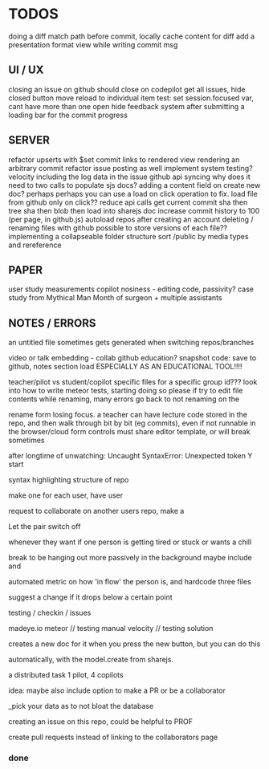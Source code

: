 TODOS
=====


doing a diff match path before commit, locally
    cache content for diff
    add a presentation format
    view while writing commit msg


## UI / UX

closing an issue on github should close on codepilot
    get all issues, hide closed button
    move reload to individual item
test: set session.focused var, cant have more than one open
hide feedback system after submitting
a loading bar for the commit progress


## SERVER

refactor upserts with $set
commit links to rendered view
rendering an arbitrary commit
refactor issue posting as well
implement system testing? velocity
including the log data in the issue
github api syncing
    why does it need to two calls to populate sjs docs?
    adding a content field on create new doc? perhaps
    perhaps you can use a load on click operation to fix.
load file from github only on click?? reduce api calls
    get current commit sha
    then tree sha
    then blob
    then load into sharejs doc
increase commit history to 100 (per page, in github.js)
autoload repos after creating an account
deleting / renaming files with github
possible to store versions of each file??
implementing a collapseable folder structure
sort /public by media types and rereference


## PAPER

user study measurements
copilot nosiness - editing code, passivity?
case study from Mythical Man Month of surgeon + multiple assistants


## NOTES / ERRORS

an untitled file sometimes gets generated when switching repos/branches

video or talk embedding - collab github education?
snapshot code: save to github, notes section
load ESPECIALLY AS AN EDUCATIONAL TOOL!!!!

teacher/pilot vs student/copilot specific files for a specific group id???
look into how to write meteor tests, starting doing so please if try to edit
file contents while renaming, many errors
go back to not renaming on the

rename form losing focus. a teacher can have lecture code stored in the repo,
and then walk through bit by bit (eg commits), even if not runnable in the
browser/cloud form controls must share editor template, or will break sometimes

after longtime of unwatching: Uncaught SyntaxError: Unexpected token Y start

syntax highlighting structure of repo

make one for each user, have user

request to collaborate on another users repo, make a

Let the pair switch off

whenever they want if one person is getting tired or stuck or wants a chill

break to be hanging out more passively in the background maybe include and

automated metric on how 'in flow' the person is, and hardcode three files

suggest a change if it drops below a certain point

testing / checkin / issues

madeye.io meteor // testing manual velocity // testing solution

creates a new doc for it when you press the new button, but you can do this

automatically, with the model.create from sharejs.

a distributed task 1 pilot, 4 copilots

idea: maybe also include option to make a PR or be a collaborator

\_pick your data as to not bloat the database

creating an issue on this repo, could be helpful to PROF

create pull requests instead of linking to the collaborators page


### done

<!--
hardcode three files
set up iframe html
on logout, route to '/'
browse at this time
view source of old commit
adding branch options to config panel
integrate feed hooks into tasks
make a test button, load buffer
save three buffers and load into iframe
form validation: chat, rename, task, commit
add 'repo' field to user
add git options to each commit item
use repo id as project id, lots of refactoring
actual testing interface
handle null filename better
install stringDiff lib
collapse menu nav on shorten wideness
sorting files alphabetically
show which commit owner
make welcome template seperate, less wide
top item in branch select is make new branch
tester is reloading really slowly...
deliver resources based on active repo
reduce margins, make better use of space
push new commit to local db after github
writing to the contents of a sharejs document
integrate feed hooks into commits
scrape head, body of html document for testing
loading content from a repo into files, then docs
make show / hide (hide completed) button
bug - clicking on box doesnt disable it??
scrolling doesn't update for other's messages
EDITING GITHUB PERMISSION REQUESTS:
testing out pushing to an existing repo
difference between author and committer in git?
refactor iframes, better in pane nav.
ACTUALLY design what the fields should be plz
feed notifys on issues
only give user the user things related to their repo
only add to collaborators if not on list
future: create a new repo with the api
generating shared session links - done with unique repo ids
dont allow a feed message that is just whitespace
global methods - detoggle set afterclick
canceling repo select cancels branch fork
loading a repos content, commit history
reconfigure public only repos
better change branch handling - not loading commits
autoset default branch
don't add user to repo owner if they are already there
check if a user was last collaborating before showing them
having sessions or groups - scaling app
linkify feed items
change template based on roles
making the task items more usable
project id - show collaborators button
conflict with sharejs and docs??? renaming to files
committing folders works, but can't load them - recursive trees
if label == codepilot, color black
if choosing repo, cant choose branch
if choosing branch, cant choose repo
make a fake github account, collab with me
probably something to do with using autopublish
fixing the load commit / docs
add more labels on right side of task input (gh issues)
add null msg for feed and commit
listiing a users repos / 'collabable'
load a specific commit instead of the latest
add a snapshot feature
store commit shas locally
removing login with email (just github)
have a link to rename or edit the project files...
refactor authentication code - methods
looking at roles, changing editing profiles
screenshots not pub
on selecting a repo, load branches
make login info pop to the left | align it right
tuneup feedback renderer panes
deleting and renaming button (NOW DOES) work
make a new task also adds an item to feed
test/fix get repo production errors
null feed marker
chat: only show initials for briefness?
iframes custom javascript logger output
## guo meeting - time for MS visits? 11am
attach links for reference to file issue
make message box look nicer
add params to field
creating + selecting new branch
confirm on load codepilot
choose target from list of on github
pilot sees tasks and issues, can close issues.
make tasks more clickable (hover)
doesnt see the testing frame tho, git vsc
copilot sees tasks issues, can't close tho
manages version control from the site
SMASH ALL TASKS INTO ONE PANE
importing github issues
linking to a specific issue
make a nice lil favicon y doncha
ability to close issue from codepilot
ability to create issue from codepilot?
seperate renderer bar - reload and file issue
less aggresively reset branch to master
checking upsert issues correctly?
screencapture to png
make a new issue, attach png to it
attach issue to the png
confirming close issue with confirm
ask them to describe new issue
sort owned and all other editable repos
commit reset buttons actually do something
remove autopublish, p/s specific datasets
have partially curved border, lower ace
make prompt to open new file on close
color rename/delete buttons on hover
if no files yet, say clicknew in list
hard to get collab or contributor repos.
insert a better glyph for the current file
make settings panel info boex success?
top item in repo select is fork a repo
can't fork a repo you already own
refactor github.js-getblobs() plz
can't fork a repo that doesn't exist
choose ANY public repo on github, fork it for user, then start editing that repo
add link to rendered html in issues
sort chat by positive time
tabbed user interface - elseif in meteor?
or rather how to do some routing in meteor
branching functionality
load files on branch select
or not do this?? overwrites last
rendering a branch screenshot
clicking on a file should go to edit tab
making a message with the commit
just make rename field focus a function
when make a newfile, autofocus rename
autofocus namefield on rename
checking out cloud9, project import
clean up css duplication rules
better iframe: responsive js, document.onready
feed items for switching branches
squash preforked git history
make the chat list nicer
having multiple versions of files
not loading for some reason?
posting github issues
exact parsing needs cleaning on add issue
attach a codepilot label to issue
better iframe: serve template on route, have that be the src
remove the img field from feedback
issues link to rendered view, better issue contents
closing / linking to actual github issues
purge prod database
add github issue commenting
github integration
option to pick roles
basic roles management
color hide complete - not a label anymore?
refactor on repoName
file specific syntax highlighting
show project id
default repo string is suggestions.
fix loggedout homepage
closing github issues
null issuer marker
link addition in tasks
users pane:
only owner can add a collaborator: add option
also show what branch the collabs are working on
guo updates
branching works
make new branch, from current, write name
creates new fileIds for current branch
different commit history
activity is in logger
REFACTOR server/methods
make different rendered views for each
-->
